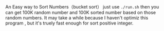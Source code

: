 An Easy way to Sort Numbers（bucket sort）
just use ```./run.sh``` then you can get 100K random number and 100K sorted number based on those random numbers.
It may take a while because I haven't optimiz this program , but it's truely fast enough for sort positive integer.  

